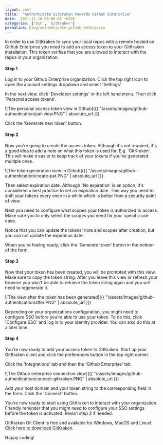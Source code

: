```yaml
---
layout: post
title:  "Authenticate GitKraken towards Github Enterprise"
date:  2021-11-10 06:00:00 +0200
categories: ['Git', 'GitKraken']
permalink: blog/authenticate-github-enterprise
---
```


In order to use GitKraken to sync your local repos with a remote hosted on Github Enterprise you need to add an access token to your GitKraken installation.
This token verifies that you are allowed to interact with the repos in your organization.

<h4>Step 1</h4>

Log in to your Github Enterprise organization. Click the top right icon to open the account settings dropdown and select 'Settings'.

In the next view, click 'Developer settings' in the left hand menu. Then click 'Personal access tokens'.

![The personal access token view in Github]({{ "/assets/images/github-authentication/pat-view.PNG" | absolute_url }})

Click the 'Generate new token' button.

<h4>Step 2</h4>

Now you're going to create the access token. Although it's not required, it's a good idea to add a note on what this token is used for.
E.g. 'GitKraken'. This will make it easier to keep track of your tokens if you've generated multiple ones.

![The token generation view in Github]({{ "/assets/images/github-authentication/create-pat.PNG" | absolute_url }})

Then select expiration date. Although 'No expiration' is an option, it's considered a best practice to set an expiration date.
This way you need to shift your tokens every once in a while which is better from a security point of view.

Next you need to configure what scopes your token is authorized to access. Make sure you to only select the scopes you need for your specific use case.

Notice that you can update the tokens' note and scopes after creation, but you can not update the expiration date.

When you're feeling ready, click the 'Generate token' button in the bottom of the form. 

<h4>Step 3</h4>

Now that your token has been created, you will be prompted with this view. Make sure to copy the token string. After you leave this view or refresh your browser
you won't be able to retrieve the token string again and you will need to regenerate it.

![The view after the token has been generated]({{ "/assets/images/github-authentication/after.PNG" | absolute_url }})

Depending on your organizations configuration, you might need to configure SSO before you're able to use your token. To do this, click 'Configure SSO' and log
in to your identity provider. You can also do this at a later time.

<h4>Step 4</h4>

You're now ready to add your access token to GitKraken. Start up your GitKraken client and click the preferences button in the top right corner.

Click the 'Integrations' tab and then the 'Github Enterprise' tab.

![The Github enterprise connection view]({{ "/assets/images/github-authentication/connect-gitkraken.PNG" | absolute_url }})

Add your host domain and your token string to the corresponding field in the form. Click the 'Connect' button.

You're now ready to start using GitKraken to interact with your organization. Friendly reminder that you might need to configure your SSO settings before the token
is activated. Revisit step 3 if needed.

GitKraken Git Client is free and available for Windows, MacOS and Linux! [Click here to download GitKraken][download-link].

Happy coding!

[download-link]: https://www.gitkraken.com/download
